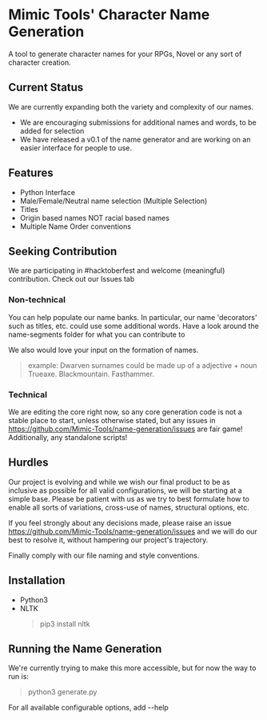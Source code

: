 # Mimic Tools' Character Name Generation
A tool to generate character names for your RPGs, Novel or any sort of character creation.

## Current Status

We are currently expanding both the variety and complexity of our names.
- We are encouraging submissions for additional names and words, to be added for selection
- We have released a v0.1 of the name generator and are working on an easier interface for people to use.

## Features
- Python Interface
- Male/Female/Neutral name selection (Multiple Selection)
- Titles
- Origin based names NOT racial based names
- Multiple Name Order conventions

## Seeking Contribution

We are participating in #hacktoberfest and welcome (meaningful) contribution.
Check out our Issues tab

### Non-technical
You can help populate our name banks. In particular, our name 'decorators' such as titles, etc. could use some additional words. Have a look around the name-segments folder for what you can contribute to

We also would love your input on the formation of names. 
> example: Dwarven surnames could be made up of a adjective + noun
> Trueaxe. Blackmountain. Fasthammer.

### Technical
We are editing the core right now, so any core generation code is not a stable place to start, unless otherwise stated, but any issues in https://github.com/Mimic-Tools/name-generation/issues are fair game! Additionally, any standalone scripts!

## Hurdles
Our project is evolving and while we wish our final product to be as inclusive as possible for all valid configurations, we will be starting at a simple base.
Please be patient with us as we try to best formulate how to enable all sorts of variations, cross-use of names, structural options, etc.

If you feel strongly about any decisions made, please raise an issue https://github.com/Mimic-Tools/name-generation/issues and we will do our best to resolve it, without hampering our project's trajectory.

Finally comply with our file naming and style conventions. 

## Installation

- Python3
- NLTK
  > pip3 install nltk
  
## Running the Name Generation

We're currently trying to make this more accessible, but for now the way to run is:
> python3 generate.py

For all available configurable options, add --help
